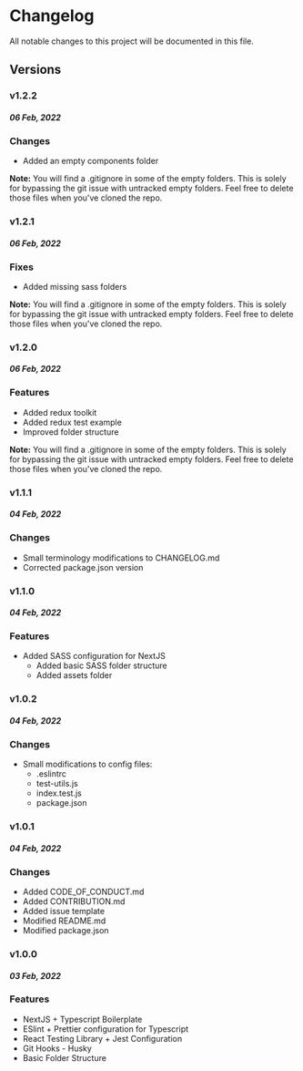 # Changelog

All notable changes to this project will be documented in this file.

## Versions

### v1.2.2

#### _06 Feb, 2022_

### Changes

-   Added an empty components folder

**Note:** You will find a .gitignore in some of the empty folders. This is solely for bypassing the git issue with untracked empty folders. Feel free to delete those files when you've cloned the repo.

### v1.2.1

#### _06 Feb, 2022_

### Fixes

-   Added missing sass folders

**Note:** You will find a .gitignore in some of the empty folders. This is solely for bypassing the git issue with untracked empty folders. Feel free to delete those files when you've cloned the repo.

### v1.2.0

#### _06 Feb, 2022_

### Features

-   Added redux toolkit
-   Added redux test example
-   Improved folder structure

**Note:** You will find a .gitignore in some of the empty folders. This is solely for bypassing the git issue with untracked empty folders. Feel free to delete those files when you've cloned the repo.

### v1.1.1

#### _04 Feb, 2022_

### Changes

-   Small terminology modifications to CHANGELOG.md
-   Corrected package.json version

### v1.1.0

#### _04 Feb, 2022_

### Features

-   Added SASS configuration for NextJS
    -   Added basic SASS folder structure
    -   Added assets folder

### v1.0.2

#### _04 Feb, 2022_

### Changes

-   Small modifications to config files:
    -   .eslintrc
    -   test-utils.js
    -   index.test.js
    -   package.json

### v1.0.1

#### _04 Feb, 2022_

### Changes

-   Added CODE_OF_CONDUCT.md
-   Added CONTRIBUTION.md
-   Added issue template
-   Modified README.md
-   Modified package.json

### v1.0.0

#### _03 Feb, 2022_

### Features

-   NextJS + Typescript Boilerplate
-   ESlint + Prettier configuration for Typescript
-   React Testing Library + Jest Configuration
-   Git Hooks - Husky
-   Basic Folder Structure
